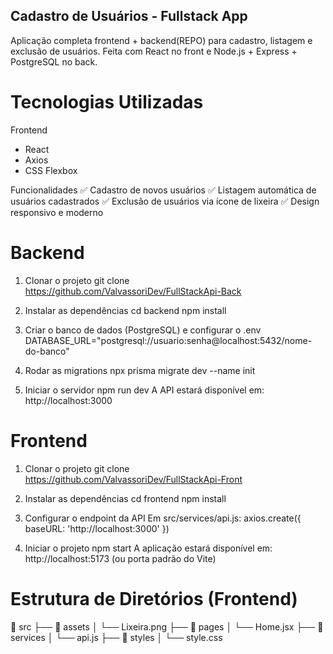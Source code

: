 ## Cadastro de Usuários - Fullstack App
Aplicação completa frontend + backend(REPO) para cadastro, listagem e exclusão de usuários.
Feita com React no front e Node.js + Express + PostgreSQL no back.


#  Tecnologias Utilizadas
Frontend
- React
- Axios
- CSS Flexbox

Funcionalidades
✅ Cadastro de novos usuários
✅ Listagem automática de usuários cadastrados
✅ Exclusão de usuários via ícone de lixeira
✅ Design responsivo e moderno


# Backend

 1. Clonar o projeto
git clone https://github.com/ValvassoriDev/FullStackApi-Back

 2. Instalar as dependências
cd backend
npm install

 3. Criar o banco de dados (PostgreSQL) e configurar o .env
DATABASE_URL="postgresql://usuario:senha@localhost:5432/nome-do-banco"

 4. Rodar as migrations
npx prisma migrate dev --name init

 5. Iniciar o servidor
npm run dev
A API estará disponível em: http://localhost:3000

# Frontend


 1. Clonar o projeto
git clone https://github.com/ValvassoriDev/FullStackApi-Front

 2. Instalar as dependências
cd frontend
npm install

 3. Configurar o endpoint da API
Em src/services/api.js:
axios.create({ baseURL: 'http://localhost:3000' })

4. Iniciar o projeto
npm start
A aplicação estará disponível em: http://localhost:5173 (ou porta padrão do Vite)

# Estrutura de Diretórios (Frontend)
📁 src
├── 📁 assets
│   └── Lixeira.png
├── 📁 pages
│   └── Home.jsx
├── 📁 services
│   └── api.js
├── 📁 styles
│   └── style.css

